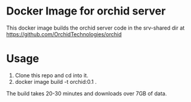 # Docker Image for orchid server

This docker image builds the orchid server code in the srv-shared dir at https://github.com/OrchidTechnologies/orchid

# Usage

1. Clone this repo and cd into it.
2. docker image build -t orchid:0.1 .

The build takes 20-30 minutes and downloads over 7GB of data.

